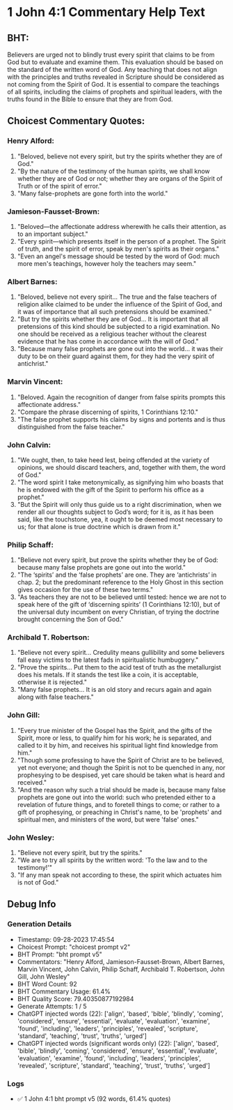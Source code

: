 # 1 John 4:1 Commentary Help Text

## BHT:
Believers are urged not to blindly trust every spirit that claims to be from God but to evaluate and examine them. This evaluation should be based on the standard of the written word of God. Any teaching that does not align with the principles and truths revealed in Scripture should be considered as not coming from the Spirit of God. It is essential to compare the teachings of all spirits, including the claims of prophets and spiritual leaders, with the truths found in the Bible to ensure that they are from God.

## Choicest Commentary Quotes:
### Henry Alford:
1. "Beloved, believe not every spirit, but try the spirits whether they are of God."
2. "By the nature of the testimony of the human spirits, we shall know whether they are of God or not; whether they are organs of the Spirit of Truth or of the spirit of error."
3. "Many false-prophets are gone forth into the world."

### Jamieson-Fausset-Brown:
1. "Beloved—the affectionate address wherewith he calls their attention, as to an important subject."
2. "Every spirit—which presents itself in the person of a prophet. The Spirit of truth, and the spirit of error, speak by men's spirits as their organs."
3. "Even an angel's message should be tested by the word of God: much more men's teachings, however holy the teachers may seem."

### Albert Barnes:
1. "Beloved, believe not every spirit... The true and the false teachers of religion alike claimed to be under the influence of the Spirit of God, and it was of importance that all such pretensions should be examined."
2. "But try the spirits whether they are of God... It is important that all pretensions of this kind should be subjected to a rigid examination. No one should be received as a religious teacher without the clearest evidence that he has come in accordance with the will of God."
3. "Because many false prophets are gone out into the world... it was their duty to be on their guard against them, for they had the very spirit of antichrist."

### Marvin Vincent:
1. "Beloved. Again the recognition of danger from false spirits prompts this affectionate address."
2. "Compare the phrase discerning of spirits, 1 Corinthians 12:10."
3. "The false prophet supports his claims by signs and portents and is thus distinguished from the false teacher."

### John Calvin:
1. "We ought, then, to take heed lest, being offended at the variety of opinions, we should discard teachers, and, together with them, the word of God."
2. "The word spirit I take metonymically, as signifying him who boasts that he is endowed with the gift of the Spirit to perform his office as a prophet."
3. "But the Spirit will only thus guide us to a right discrimination, when we render all our thoughts subject to God’s word; for it is, as it has been said, like the touchstone, yea, it ought to be deemed most necessary to us; for that alone is true doctrine which is drawn from it."

### Philip Schaff:
1. "Believe not every spirit, but prove the spirits whether they be of God: because many false prophets are gone out into the world."
2. "The ‘spirits’ and the ‘false prophets’ are one. They are ‘antichrists’ in chap. 2; but the predominant reference to the Holy Ghost in this section gives occasion for the use of these two terms."
3. "As teachers they are not to be believed until tested: hence we are not to speak here of the gift of ‘discerning spirits’ (1 Corinthians 12:10), but of the universal duty incumbent on every Christian, of trying the doctrine brought concerning the Son of God."

### Archibald T. Robertson:
1. "Believe not every spirit... Credulity means gullibility and some believers fall easy victims to the latest fads in spiritualistic humbuggery." 
2. "Prove the spirits... Put them to the acid test of truth as the metallurgist does his metals. If it stands the test like a coin, it is acceptable, otherwise it is rejected." 
3. "Many false prophets... It is an old story and recurs again and again along with false teachers."

### John Gill:
1. "Every true minister of the Gospel has the Spirit, and the gifts of the Spirit, more or less, to qualify him for his work; he is separated, and called to it by him, and receives his spiritual light find knowledge from him."
2. "Though some professing to have the Spirit of Christ are to be believed, yet not everyone; and though the Spirit is not to be quenched in any, nor prophesying to be despised, yet care should be taken what is heard and received."
3. "And the reason why such a trial should be made is, because many false prophets are gone out into the world: such who pretended either to a revelation of future things, and to foretell things to come; or rather to a gift of prophesying, or preaching in Christ's name, to be 'prophets' and spiritual men, and ministers of the word, but were 'false' ones."

### John Wesley:
1. "Believe not every spirit, but try the spirits." 
2. "We are to try all spirits by the written word: 'To the law and to the testimony!'" 
3. "If any man speak not according to these, the spirit which actuates him is not of God."


## Debug Info
### Generation Details
- Timestamp: 09-28-2023 17:45:54
- Choicest Prompt: "choicest prompt v2"
- BHT Prompt: "bht prompt v5"
- Commentators: "Henry Alford, Jamieson-Fausset-Brown, Albert Barnes, Marvin Vincent, John Calvin, Philip Schaff, Archibald T. Robertson, John Gill, John Wesley"
- BHT Word Count: 92
- BHT Commentary Usage: 61.4%
- BHT Quality Score: 79.40350877192984
- Generate Attempts: 1 / 5
- ChatGPT injected words (22):
	['align', 'based', 'bible', 'blindly', 'coming', 'considered', 'ensure', 'essential', 'evaluate', 'evaluation', 'examine', 'found', 'including', 'leaders', 'principles', 'revealed', 'scripture', 'standard', 'teaching', 'trust', 'truths', 'urged']
- ChatGPT injected words (significant words only) (22):
	['align', 'based', 'bible', 'blindly', 'coming', 'considered', 'ensure', 'essential', 'evaluate', 'evaluation', 'examine', 'found', 'including', 'leaders', 'principles', 'revealed', 'scripture', 'standard', 'teaching', 'trust', 'truths', 'urged']

### Logs
- ✅ 1 John 4:1 bht prompt v5 (92 words, 61.4% quotes)